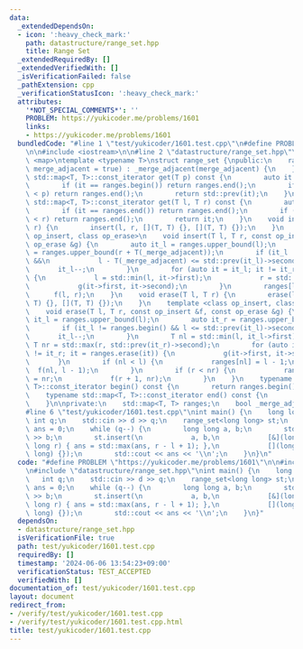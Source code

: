 ```yaml
---
data:
  _extendedDependsOn:
  - icon: ':heavy_check_mark:'
    path: datastructure/range_set.hpp
    title: Range Set
  _extendedRequiredBy: []
  _extendedVerifiedWith: []
  _isVerificationFailed: false
  _pathExtension: cpp
  _verificationStatusIcon: ':heavy_check_mark:'
  attributes:
    '*NOT_SPECIAL_COMMENTS*': ''
    PROBLEM: https://yukicoder.me/problems/1601
    links:
    - https://yukicoder.me/problems/1601
  bundledCode: "#line 1 \"test/yukicoder/1601.test.cpp\"\n#define PROBLEM \"https://yukicoder.me/problems/1601\"\
    \n\n#include <iostream>\n\n#line 2 \"datastructure/range_set.hpp\"\n\n#include\
    \ <map>\ntemplate <typename T>\nstruct range_set {\npublic:\n    range_set(bool\
    \ merge_adjacent = true) : _merge_adjacent(merge_adjacent) {\n    }\n    typename\
    \ std::map<T, T>::const_iterator get(T p) const {\n        auto it = ranges.upper_bound(p);\n\
    \        if (it == ranges.begin()) return ranges.end();\n        if (std::prev(it)->second\
    \ < p) return ranges.end();\n        return std::prev(it);\n    }\n    typename\
    \ std::map<T, T>::const_iterator get(T l, T r) const {\n        auto it = get(l);\n\
    \        if (it == ranges.end()) return ranges.end();\n        if (it->second\
    \ < r) return ranges.end();\n        return it;\n    }\n    void insert(T l, T\
    \ r) {\n        insert(l, r, [](T, T) {}, [](T, T) {});\n    }\n    template <class\
    \ op_insert, class op_erase>\n    void insert(T l, T r, const op_insert &f, const\
    \ op_erase &g) {\n        auto it_l = ranges.upper_bound(l);\n        auto it_r\
    \ = ranges.upper_bound(r + T(_merge_adjacent));\n        if (it_l != ranges.begin()\
    \ &&\n            l - T(_merge_adjacent) <= std::prev(it_l)->second) {\n     \
    \       it_l--;\n        }\n        for (auto it = it_l; it != it_r; it = ranges.erase(it))\
    \ {\n            l = std::min(l, it->first);\n            r = std::max(r, it->second);\n\
    \            g(it->first, it->second);\n        }\n        ranges[l] = r;\n  \
    \      f(l, r);\n    }\n    void erase(T l, T r) {\n        erase(l, r, [](T,\
    \ T) {}, [](T, T) {});\n    }\n    template <class op_insert, class op_erase>\n\
    \    void erase(T l, T r, const op_insert &f, const op_erase &g) {\n        auto\
    \ it_l = ranges.upper_bound(l);\n        auto it_r = ranges.upper_bound(r);\n\
    \        if (it_l != ranges.begin() && l <= std::prev(it_l)->second) {\n     \
    \       it_l--;\n        }\n        T nl = std::min(l, it_l->first);\n       \
    \ T nr = std::max(r, std::prev(it_r)->second);\n        for (auto it = it_l; it\
    \ != it_r; it = ranges.erase(it)) {\n            g(it->first, it->second);\n \
    \       }\n        if (nl < l) {\n            ranges[nl] = l - 1;\n          \
    \  f(nl, l - 1);\n        }\n        if (r < nr) {\n            ranges[r + 1]\
    \ = nr;\n            f(r + 1, nr);\n        }\n    }\n    typename std::map<T,\
    \ T>::const_iterator begin() const {\n        return ranges.begin();\n    }\n\
    \    typename std::map<T, T>::const_iterator end() const {\n        return ranges.end();\n\
    \    }\n\nprivate:\n    std::map<T, T> ranges;\n    bool _merge_adjacent;\n};\n\
    #line 6 \"test/yukicoder/1601.test.cpp\"\nint main() {\n    long long d;\n   \
    \ int q;\n    std::cin >> d >> q;\n    range_set<long long> st;\n    long long\
    \ ans = 0;\n    while (q--) {\n        long long a, b;\n        std::cin >> a\
    \ >> b;\n        st.insert(\n            a, b,\n            [&](long long l, long\
    \ long r) { ans = std::max(ans, r - l + 1); },\n            [](long long, long\
    \ long) {});\n        std::cout << ans << '\\n';\n    }\n}\n"
  code: "#define PROBLEM \"https://yukicoder.me/problems/1601\"\n\n#include <iostream>\n\
    \n#include \"datastructure/range_set.hpp\"\nint main() {\n    long long d;\n \
    \   int q;\n    std::cin >> d >> q;\n    range_set<long long> st;\n    long long\
    \ ans = 0;\n    while (q--) {\n        long long a, b;\n        std::cin >> a\
    \ >> b;\n        st.insert(\n            a, b,\n            [&](long long l, long\
    \ long r) { ans = std::max(ans, r - l + 1); },\n            [](long long, long\
    \ long) {});\n        std::cout << ans << '\\n';\n    }\n}"
  dependsOn:
  - datastructure/range_set.hpp
  isVerificationFile: true
  path: test/yukicoder/1601.test.cpp
  requiredBy: []
  timestamp: '2024-06-06 13:54:23+09:00'
  verificationStatus: TEST_ACCEPTED
  verifiedWith: []
documentation_of: test/yukicoder/1601.test.cpp
layout: document
redirect_from:
- /verify/test/yukicoder/1601.test.cpp
- /verify/test/yukicoder/1601.test.cpp.html
title: test/yukicoder/1601.test.cpp
---
```

